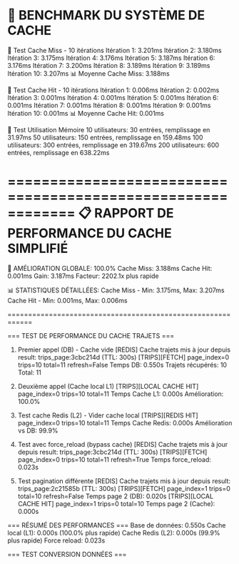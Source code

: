 🧪 BENCHMARK  DU SYSTÈME DE CACHE
==================================================

🧪 Test Cache Miss - 10 itérations
  Itération 1: 3.201ms
  Itération 2: 3.180ms
  Itération 3: 3.175ms
  Itération 4: 3.176ms
  Itération 5: 3.187ms
  Itération 6: 3.176ms
  Itération 7: 3.200ms
  Itération 8: 3.189ms
  Itération 9: 3.189ms
  Itération 10: 3.207ms
📊 Moyenne Cache Miss: 3.188ms

🎯 Test Cache Hit - 10 itérations
  Itération 1: 0.006ms
  Itération 2: 0.002ms
  Itération 3: 0.001ms
  Itération 4: 0.001ms
  Itération 5: 0.001ms
  Itération 6: 0.001ms
  Itération 7: 0.001ms
  Itération 8: 0.001ms
  Itération 9: 0.001ms
  Itération 10: 0.001ms
📊 Moyenne Cache Hit: 0.001ms

💾 Test Utilisation Mémoire
  10 utilisateurs: 30 entrées, remplissage en 31.97ms
  50 utilisateurs: 150 entrées, remplissage en 159.48ms
  100 utilisateurs: 300 entrées, remplissage en 319.67ms
  200 utilisateurs: 600 entrées, remplissage en 638.22ms

============================================================
📋 RAPPORT DE PERFORMANCE DU CACHE SIMPLIFIÉ
============================================================

🚀 AMÉLIORATION GLOBALE: 100.0%
   Cache Miss:  3.188ms
   Cache Hit:   0.001ms
   Gain:        3.187ms
   Facteur:     2202.1x plus rapide

📊 STATISTIQUES DÉTAILLÉES:
   Cache Miss - Min: 3.175ms, Max: 3.207ms
   Cache Hit  - Min: 0.001ms, Max: 0.006ms

============================================================

=== TEST DE PERFORMANCE DU CACHE TRAJETS ===

1. Premier appel (DB) - Cache vide
[REDIS] Cache trajets mis à jour depuis result: trips_page:3cbc214d (TTL: 300s)
[TRIPS][FETCH] page_index=0 trips=10 total=11 refresh=False
   Temps DB: 0.550s
   Trajets récupérés: 10
   Total: 11

2. Deuxième appel (Cache local L1)
[TRIPS][LOCAL CACHE HIT] page_index=0 trips=10 total=11
   Temps Cache L1: 0.000s
   Amélioration: 100.0%

3. Test cache Redis (L2) - Vider cache local
[TRIPS][REDIS HIT] page_index=0 trips=10 total=11
   Temps Cache Redis: 0.000s
   Amélioration vs DB: 99.9%

4. Test avec force_reload (bypass cache)
[REDIS] Cache trajets mis à jour depuis result: trips_page:3cbc214d (TTL: 300s)
[TRIPS][FETCH] page_index=0 trips=10 total=11 refresh=True
   Temps force_reload: 0.023s

5. Test pagination différente
[REDIS] Cache trajets mis à jour depuis result: trips_page:2c21585b (TTL: 300s)
[TRIPS][FETCH] page_index=1 trips=0 total=10 refresh=False
   Temps page 2 (DB): 0.020s
[TRIPS][LOCAL CACHE HIT] page_index=1 trips=0 total=10
   Temps page 2 (Cache): 0.000s

=== RÉSUMÉ DES PERFORMANCES ===
Base de données:     0.550s
Cache local (L1):    0.000s (100.0% plus rapide)
Cache Redis (L2):    0.000s (99.9% plus rapide)
Force reload:        0.023s

=== TEST CONVERSION DONNÉES ===

